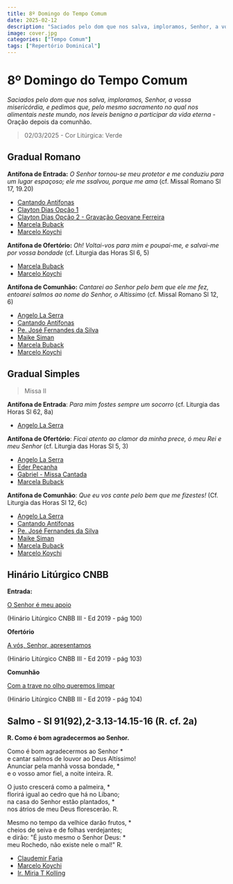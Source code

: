 ```yaml
---
title: 8º Domingo do Tempo Comum
date: 2025-02-12
description: "Saciados pelo dom que nos salva, imploramos, Senhor, a vossa misericórdia, e pedimos que, pelo mesmo sacramento no qual nos alimentais neste mundo, nos leveis benigno a participar da vida eterna"
image: cover.jpg
categories: ["Tempo Comum"]
tags: ["Repertório Dominical"]
---
```

# 8º Domingo do Tempo Comum

*Saciados pelo dom que nos salva, imploramos, Senhor, a vossa misericórdia, e pedimos que, pelo mesmo sacramento no qual nos alimentais neste mundo, nos leveis benigno a participar da vida eterna* - Oração depois da comunhão.

> 02/03/2025 - Cor Litúrgica: Verde


## Gradual Romano

**Antífona de Entrada:** *O Senhor tornou-se meu protetor e me conduziu para um lugar espaçoso; ele me ssalvou, porque me ama* (cf. Missal Romano Sl 17, 19.20)  

- [Cantando Antífonas](https://youtu.be/AQN1a6ligvo?si=NPVRhRNpc8FY1cZ9)
- [Clayton Dias Opção 1](https://youtu.be/Z52RxDrpyEw?si=Cssh1xVaVOQ_g33a)
- [Clayton Dias Opção 2 - Gravação Geovane Ferreira](https://youtu.be/saNMQOPmd08?si=GvURAuYRA160sNNO)
- [Marcela Buback](https://youtu.be/w5b478P7mgs?si=dWjJSGuuR6rWOalQ)
- [Marcelo Koychi](https://youtu.be/SHZOPcuLkdo?si=MIntITKYMFDYOoib)

**Antífona de Ofertório:** *Oh! Voltai-vos para mim e poupai-me, e salvai-me por vossa bondade* (cf. Liturgia das Horas Sl 6, 5)  

- [Marcela Buback](https://youtu.be/oF03hxM3Big?si=ftsSUflvvUkyu8Yr)
- [Marcelo Koychi](https://youtu.be/oevokCQfwjc?si=-qOee8t6e0ovq8Y2)

**Antífona de Comunhão:** *Cantarei ao Senhor pelo bem que ele me fez, entoarei salmos ao nome do Senhor, o Altissimo* (cf. Missal Romano Sl 12, 6)  

- [Angelo La Serra](https://youtu.be/FNe4fu_SXBk)
- [Cantando Antífonas](https://youtu.be/idHVSkU-i4E)
- [Pe. José Fernandes da Silva](https://youtu.be/C5CntomX59M?si=Bv8pHgjvfONjA0OM)
- [Maike Siman](https://youtu.be/E__HHFH-m_E)
- [Marcela Buback](https://youtu.be/4I32jrTW5yg)
- [Marcelo Koychi](https://youtu.be/53mS5vZnvxQ?si=bn-2Lz7RvpgUcIiK)



## Gradual Simples

> Missa II

**Antífona de Entrada**: *Para mim fostes sempre um socorro* (cf. Liturgia das Horas Sl 62, 8a)

- [Angelo La Serra](https://youtu.be/22H2sovnJUk)

**Antífona de Ofertório**: *Ficai atento ao clamor da minha prece, ó meu Rei e meu Senhor* (cf. Liturgia das Horas Sl 5, 3)

- [Angelo La Serra](https://youtu.be/E50CR5zrvBo)
- [Eder Peçanha](https://youtu.be/doYQua_xGcY?si=dzT9d3r6PgkkhEG2)
- [Gabriel - Missa Cantada](https://youtu.be/NgkVwzbB3c0)
- [Marcela Buback](https://youtu.be/1V5aZ3ZMxDc)

**Antífona de Comunhão**: *Que eu vos cante pelo bem que me fizestes!* (Cf. Liturgia das Horas Sl 12, 6c)

- [Angelo La Serra](https://youtu.be/FNe4fu_SXBk)
- [Cantando Antífonas](https://youtu.be/idHVSkU-i4E)
- [Pe. José Fernandes da Silva](https://youtu.be/C5CntomX59M?si=Bv8pHgjvfONjA0OM)
- [Maike Siman](https://youtu.be/E__HHFH-m_E)
- [Marcela Buback](https://youtu.be/4I32jrTW5yg)
- [Marcelo Koychi](https://youtu.be/53mS5vZnvxQ?si=bn-2Lz7RvpgUcIiK)

## Hinário Litúrgico CNBB

**Entrada:**

[O Senhor é meu apoio](https://youtu.be/oiDUoZo9IPE?si=RXs2zHbVKr321V4z)

(Hinário Litúrgico CNBB III - Ed 2019 - pág 100)

**Ofertório**

[A vós, Senhor, apresentamos](https://youtu.be/rm7OkCWbWbE?si=9_xi0dFhLptRDRBn)

(Hinário Litúrgico CNBB III - Ed 2019 - pág 103)

**Comunhão**

[Com a trave no olho queremos limpar](https://youtu.be/4RMdIUQEg-A?si=nxgXRPHfqTNafRUA)

(Hinário Litúrgico CNBB III - Ed 2019 - pág 104)

## Salmo - Sl 91(92),2-3.13-14.15-16 (R. cf. 2a)

**R. Como é bom agradecermos ao Senhor.**

Como é bom agradecermos ao Senhor \* \
e cantar salmos de louvor ao Deus Altíssimo! \
Anunciar pela manhã vossa bondade, \* \
e o vosso amor fiel, a noite inteira. R.

O justo crescerá como a palmeira, \* \
florirá igual ao cedro que há no Líbano; \
na casa do Senhor estão plantados, \* \
nos átrios de meu Deus florescerão. R.

Mesmo no tempo da velhice darão frutos, \* \
cheios de seiva e de folhas verdejantes; \
e dirão: "É justo mesmo o Senhor Deus: \* \
meu Rochedo, não existe nele o mal!" R.

- [Claudemir Faria](https://youtu.be/86XT5_ERSOQ?si=-wrqPNVKZVIHvxnU&t=437)
- [Marcelo Koychi](https://youtu.be/8ey3jlQJbk8?si=ha5r_FwBFQTkn6Vm)
- [Ir. Miria T Kolling](https://youtu.be/UzgdRJCu8UE?si=anFMutvgAzagLw-B)
